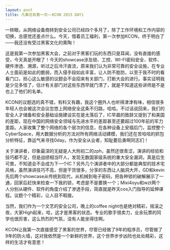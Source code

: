 ```yaml
---
layout: post
title: 凡事总有第一次——KCON 2015 DAY1
---
```


一转眼，从网络设备商转到安全公司已经四个多月了，除了工作环境和工作内容的切换，总感觉还差点什么。今天，借着员工福利，第一次参加KCON，终于明白了——我还没有受过黑客文化的熏陶！

这是我第一次参加黑客大会，之前对于黑客们玩的东西只是耳闻，没有直接的感受，今天真是开眼了！今天的showcase涉及锁、工控、WI-FI密码安全、软件、硬件渗透、溯源，听过之后冷汗直流，原来我们认为非常可靠的安全设施，在专业人士面前是如此的脆弱，而入侵手段如此丰富，让人防不胜防，以至于我不时的看看门口，担心这么敏感的议题会不会招来有关部门，打断大会的进行。事实证明我是少见多怪了，估计有关部门对这些东西早就门清了，就是不知道这些讲师是不是也上了他们的名单。

KCON的议题选的真不错，有料又有趣，我这个圈外人也听得津津有味，相信很多年轻人也会被这次会议忽悠上网络安全这条不归路，哈哈。不过话说回来，我们的安全人才储备和安全基础设施建设实在是太落后了，IC早晨的致辞又提到了和美国的差距，现在中国的网络安全领域与先进水平的差距甚至还要超过100年前的军力差距。人家收集了整个网络的各个层次的信息，在各种设备上安插后门，监控整个CyberSpace，用大数据分析的方法对所有网络活动建模，我们还在苦哈哈的抓包分析特征，靠运气来寻找0day。作为安全从业者，知耻要后勇啊同志们！

关于演讲者，印象最深的无疑是人大附初二的zph，虽然还很青涩，演讲的经验和技巧都不足，但是战绩相当吓人，发现无数国家级系统的重大安全漏洞，真是后生可畏，不知道会不会成为下一个IC？另外几个演讲者中的大部分都是典型的技术宅风格，虽然演讲技巧不高，但是干货很多，分享的东西让人脑洞大开，GD和kevin先后两个showcase从传统到现代，从机械到电子密码，把各种锁的破解展示了一通，回家后赶快来检查一下我的锁，考虑是不是要换一个；Mixi4oyu和wzt两个人分别从硬件、软件的角度介绍了渗透手段，简直就是昨天cos入门指导的延伸课程。议题个个精彩，让人目不暇接。

当然，我们作为一个文艺的安全公司，晚上的coffee night也是绝对精彩，摇滚之夜，大家High起来，哈，这才是黑客的状态。专业的歌手很卖力，业余玩票的同学也很厉害，这么热烈的气氛，没有人能坐得住啊。

KCON让我第一次直接感受了黑客的世界，尽管已经做了9年的程序员，尽管做了9年的防火墙，这对我依然是一个新鲜的世界，这个世界步步凶险也处处精彩，这样的生活才有意思！